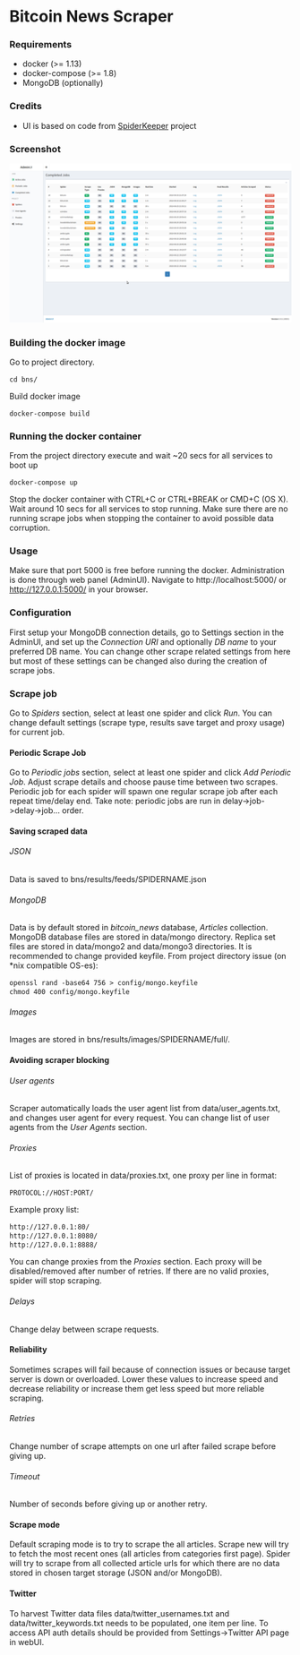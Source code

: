 # Bitcoin News Scraper


### Requirements

- docker (>= 1.13)
- docker-compose (>= 1.8)
- MongoDB (optionally)


### Credits

- UI is based on code from [SpiderKeeper](https://github.com/DormyMo/SpiderKeeper) project


### Screenshot

![Screenshot](_/screenshot_completed_jobs.png)


### Building the docker image

Go to project directory.
```
cd bns/
```
Build docker image
```
docker-compose build
```

### Running the docker container

From the project directory execute and wait ~20 secs for all services to boot up
```
docker-compose up
```
Stop the docker container with CTRL+C or CTRL+BREAK or CMD+C (OS X). Wait around 10 secs for all services to stop running. Make sure there are no running scrape jobs when stopping the container to avoid possible data corruption.

### Usage

Make sure that port 5000 is free before running the docker.
Administration is done through web panel (AdminUI).
Navigate to http://localhost:5000/ or http://127.0.0.1:5000/ in your browser.

### Configuration

First setup your MongoDB connection details, go to Settings section in the AdminUI, and set up the
*Connection URI* and optionally *DB name* to your preferred DB name.
You can change other scrape related settings from here but most of these settings can be changed also
during the creation of scrape jobs.

### Scrape job

Go to *Spiders* section, select at least one spider and click *Run*. You can change default settings
(scrape type, results save target and proxy usage) for current job.

#### Periodic Scrape Job

Go to *Periodic jobs* section, select at least one spider and click *Add Periodic Job*. Adjust scrape details and choose pause time between two scrapes. Periodic job for each spider will spawn one regular
scrape job after each repeat time/delay end.
Take note: periodic jobs are run in delay->job->delay->job... order.

#### Saving scraped data

###### JSON

Data is saved to bns/results/feeds/SPIDERNAME.json

###### MongoDB

Data is by default stored in *bitcoin_news* database, *Articles* collection.
MongoDB database files are stored in data/mongo directory. Replica set files are stored in data/mongo2 and data/mongo3 directories.
It is recommended to change provided keyfile. From project directory issue (on *nix compatible OS-es):
```
openssl rand -base64 756 > config/mongo.keyfile
chmod 400 config/mongo.keyfile
```

###### Images

Images are stored in bns/results/images/SPIDERNAME/full/.

#### Avoiding scraper blocking

###### User agents

Scraper automatically loads the user agent list from data/user_agents.txt, and changes user agent for every request. You can change list of user agents from the *User Agents* section.

###### Proxies

List of proxies is located in data/proxies.txt, one proxy per line in format:
```
PROTOCOL://HOST:PORT/
```
Example proxy list:
```
http://127.0.0.1:80/
http://127.0.0.1:8080/
http://127.0.0.1:8888/
```
You can change proxies from the *Proxies* section.
Each proxy will be disabled/removed after number of retries. If there are no valid proxies, spider will stop scraping.


###### Delays

Change delay between scrape requests.

#### Reliability

Sometimes scrapes will fail because of connection issues or because target server is down or overloaded. Lower these values to increase speed and decrease reliability or increase them get less speed but more reliable scraping.

###### Retries

Change number of scrape attempts on one url after failed scrape before giving up.

###### Timeout

Number of seconds before giving up or another retry.


#### Scrape mode

Default scraping mode is to try to scrape the all articles.
Scrape new will try to fetch the most recent ones (all articles from categories first page).
Spider will try to scrape from all collected article urls for which there are no data stored in chosen target storage (JSON and/or MongoDB).


#### Twitter

To harvest Twitter data files data/twitter_usernames.txt and data/twitter_keywords.txt needs to be populated, one item per line. To access API auth details
should be provided from Settings->Twitter API page in webUI.
